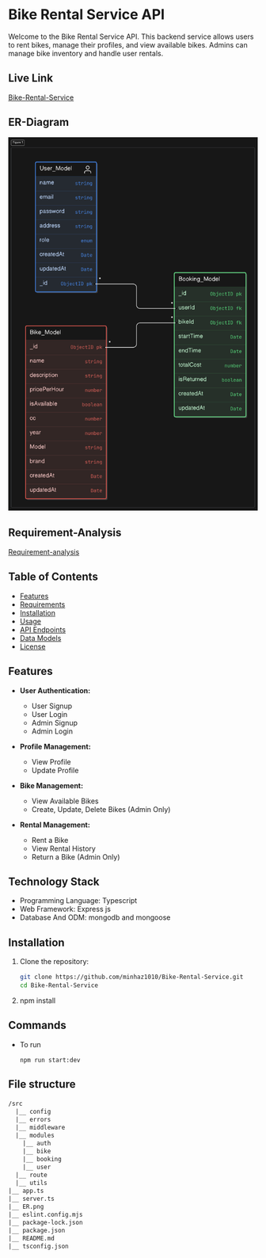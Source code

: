 # Bike Rental Service API

Welcome to the Bike Rental Service API. This backend service allows users to rent bikes, manage their profiles, and view available bikes. Admins can manage bike inventory and handle user rentals.

## Live Link
[Bike-Rental-Service](https://bike-rental-service-node.vercel.app/)

## ER-Diagram 
![ER-Diagram](./ER.png)

## Requirement-Analysis
[Requirement-analysis](https://drive.google.com/file/d/144c1fo0Bn1OuU1FNCfvaD3X_4GpN8rRl/view?usp=drive_link)

## Table of Contents

- [Features](#features)
- [Requirements](#requirements)
- [Installation](#installation)
- [Usage](#usage)
- [API Endpoints](#api-endpoints)
- [Data Models](#data-models)
- [License](#license)

## Features

- **User Authentication:**
  - User Signup
  - User Login
  - Admin Signup
  - Admin Login

- **Profile Management:**
  - View Profile
  - Update Profile

- **Bike Management:**
  - View Available Bikes
  - Create, Update, Delete Bikes (Admin Only)

- **Rental Management:**
  - Rent a Bike
  - View Rental History
  - Return a Bike (Admin Only)

## Technology Stack

- Programming Language: Typescript
- Web Framework: Express js
- Database And ODM: mongodb and mongoose

## Installation

1. Clone the repository:
   ```sh
   git clone https://github.com/minhaz1010/Bike-Rental-Service.git
   cd Bike-Rental-Service
2. npm install

## Commands 

- To run
  ``` 
  npm run start:dev

## File structure
```
/src
  |__ config
  |__ errors
  |__ middleware
  |__ modules
    |__ auth
    |__ bike
    |__ booking
    |__ user
  |__ route
  |__ utils
|__ app.ts
|__ server.ts
|__ ER.png
|__ eslint.config.mjs
|__ package-lock.json
|__ package.json
|__ README.md
|__ tsconfig.json


